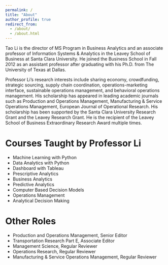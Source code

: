 ```yaml
---
permalink: /
title: "About"
author_profile: true
redirect_from: 
  - /about/
  - /about.html
---
```


Tao Li is the director of MS Program in Business Analytics and an associate professor of Information Systems & Analytics in the Leavey School of Business at Santa Clara University. He joined the Business School in Fall 2012 as an assistant professor after graduating with his Ph.D. from The University of Texas at Dallas.

Professor Li’s research interests include sharing economy, crowdfunding, strategic sourcing, supply chain coordination, operations-marketing interface, sustainable operations management, and behavioral operations management. His scholarship has appeared in leading academic journals such as Production and Operations Management, Manufacturing & Service Operations Management, European Journal of Operational Research. His scholarship has been supported by the Santa Clara University Research Grant and the Leavey Research Grant. He is the recipient of the Leavey School of Business Extraordinary Research Award multiple times.<div/>



Courses Taught by Professor Li
======
<ul>
    <li>Machine Learning with Python</li>
    <li>Data Analytics with Python</li>
    <li>Dashboard with Tableau</li>
    <li>Prescriptive Analytics</li>
    <li>Business Analytics</li>
    <li>Predictive Analytics</li>
    <li>Computer Based Decision Models</li>
    <li>Operations Management</li>
    <li>Analytical Decision Making</li>
</ul>



Other Roles
======
<ul>
    <li>Production and Operations Management, Senior Editor</li>
    <li>Transportation Research Part E, Associate Editor</li>
    <li>Management Science, Regular Reviewer</li>
    <li>Operations Research, Regular Reviewer</li>
    <li>Manufacturing & Service Operations Management, Regular Reviewer</li>
</ul>

